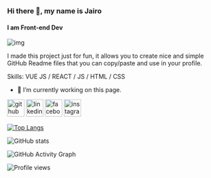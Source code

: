 ### Hi there 👋, my name is Jairo
#### I am Front-end Dev
<img src='https://i.postimg.cc/3RPS4w6j/h1-Hello-World-h1-4.png' alt='img' >

I made this project just for fun, it allows you to create nice and simple GitHub Readme files that you can copy/paste and use in your profile.

Skills: VUE JS / REACT / JS / HTML / CSS

- 🔭 I’m currently working on this page. 


[<img src='https://cdn.jsdelivr.net/npm/simple-icons@3.0.1/icons/github.svg' alt='github' height='40'>](https://github.com/jand9402)  [<img src='https://cdn.jsdelivr.net/npm/simple-icons@3.0.1/icons/linkedin.svg' alt='linkedin' height='40'>](https://www.linkedin.com/in/jairo-naranjo-8b9b659a/)  [<img src='https://cdn.jsdelivr.net/npm/simple-icons@3.0.1/icons/facebook.svg' alt='facebook' height='40'>](https://www.facebook.com/jairoandresn)  [<img src='https://cdn.jsdelivr.net/npm/simple-icons@3.0.1/icons/instagram.svg' alt='instagram' height='40'>](https://www.instagram.com/jand9402/)  

[![Top Langs](https://github-readme-stats.vercel.app/api/top-langs/?username=jand9402)](https://github.com/anuraghazra/github-readme-stats)

![GitHub stats](https://github-readme-stats.vercel.app/api?username=jand9402&show_icons=true)  

![GitHub Activity Graph](https://activity-graph.herokuapp.com/graph?username=jand9402)  

![Profile views](https://gpvc.arturio.dev/jand9402)  
